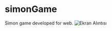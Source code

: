 # simonGame
Simon game developed for web.
![Ekran Alıntısı](https://user-images.githubusercontent.com/82112631/216383077-b2a04502-a0d1-4450-8ed4-9ec9fb54caef.PNG)
